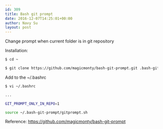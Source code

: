 ```yaml
---
id: 309
title: Bash git prompt
date: 2016-12-07T14:25:01+00:00
author: Navy Su
layout: post
---
```

Change prompt when current folder is in git repository
  
Installation:

```bash
$ cd ~

$ git clone https://github.com/magicmonty/bash-git-prompt.git .bash-git-prompt --depth=1
```

Add to the ~/.bashrc

```bash
$ vi ~/.bashrc

...

GIT_PROMPT_ONLY_IN_REPO=1

source ~/.bash-git-prompt/gitprompt.sh
```

Reference: <a href="https://github.com/magicmonty/bash-git-prompt" target="_blank">https://github.com/magicmonty/bash-git-prompt</a>